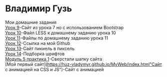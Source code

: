 # Владимир Гузь
Мои домашние задания  
[Урок 9](https://huz-vladymyr.github.io/lesson_9/index.html "Домашняя работа к уроку 9")-Сайт из урока 7 но с использованием Bootstrap  
[Урок 10](https://github.com/huz-vladymyr/huz-vladymyr.github.io/blob/master/lesson_10/main.less "Домашняя работа к уроку 10")-Файл LESS к домашнему заданию урока 10  
[Урок 11](https://github.com/huz-vladymyr/huz-vladymyr.github.io/tree/master/lesson_11 "Домашняя работа к уроку 11")-Файлы по домашнему заданию урока 11  
[Урок 12](https://huz-vladymyr.github.io/ "Домашня работа к уроку 12")-Ссылка на мой Github  
[Урок 13](https://huz-vladymyr.github.io/github/index.html "Домашняя работа к уроку 13")-Сайт пикиель в пиксель  
[Урок 14](https://huz-vladymyr.github.io/lesson_14/index.html "Домашняя работа к уроку 14")-Подборка шрифтов  
[Модуль 5 практика 1](https://huz-vladymyr.github.io/lesson%2014/index.html "Шапка сайта")-Сверстали шапку сайта  
[Мой первый сайт](https://huz-vladymyr.github.io/MyWeb/index.html"Сайт с анимацией на CSS и JS")-Сайт с анимацией
